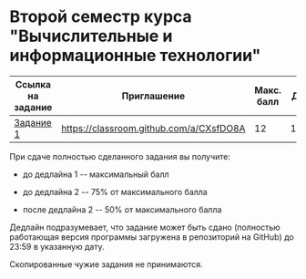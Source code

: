 # Второй семестр курса "Вычислительные и информационные технологии"
|Ссылка на задание|Приглашение|Макс. балл|Дедлайн 1|Дедлайн 2|
|---|---|---|---|---|
|[Задание 1](./Assignment1) |https://classroom.github.com/a/CXsfDO8A |12|17.02.2018|24.02.2018|



При сдаче полностью сделанного задания вы получите:

* до дедлайна 1 -- максимальный балл

* до дедлайна 2 -- 75% от максимального балла

* после дедлайна 2 -- 50% от максимального балла

Дедлайн подразумевает, что задание может быть сдано (полностью работающая версия программы загружена в репозиторий на GitHub) до 23:59 в указанную дату. 

Скопированные чужие задания не принимаются.
